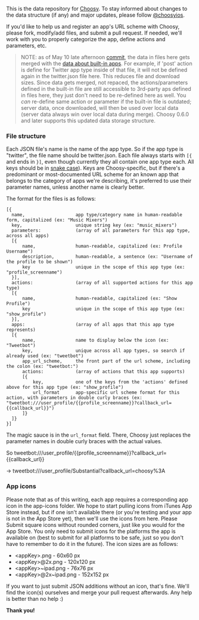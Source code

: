 This is the data repository for [Choosy](https://github.com/substantial/choosy). To stay informed about changes to the data structure (if any) and major updates, please follow [@choosyios](http://www.twitter.com/choosyios).

If you'd like to help us and register an app's URL scheme with Choosy, please fork, modify/add files, and submit a pull request. If needed, we'll work with you to properly categorize the app, define actions and parameters, etc.

> NOTE: as of May 10 late afternoon [commit](https://github.com/substantial/choosy-data/commit/744e0cc52213b0273b4758b6d1a65ef3a81949fc), the data in files here gets merged with the [data about built-in apps](https://github.com/substantial/choosy/blob/master/Choosy/Resources/systemAppTypes.json). For example, if 'post' action is define for Twitter app type inside of that file, it will not be defined again in the twitter.json file here. This reduces file and download sizes. Since data gets merged, not repaced, the actions/parameters defined in the built-in file are still accessible to 3rd-party aps defined in files here, they just don't need to be re-defined here as well. You _can_ re-define same action or parameter if the built-in file is outdated; server data, once downloaded, will then be used over local data (server data always win over local data during merge). Choosy 0.6.0 and later supports this updated data storage structure.

### File structure

Each JSON file's name is the name of the app type. So if the app type is "twitter", the file name should be twitter.json. Each file always starts with `[{` and ends in `}]`, even though currently they all contain one app type each. All keys should be in [snake case](http://en.wikipedia.org/wiki/Snake_case)). Keys are Choosy-specific, but if there's a predominant or most-documented URL scheme for an known app that belongs to the category of apps we're describing, it's preferred to use their parameter names, unless another name is clearly better.

The format for the files is as follows:

``` 
[{
  name,                   app type/category name in human-readable form, capitalized (ex: "Music Mixers")
  key,                    unique string key (ex: "music_mixers")
  parameters:             (array of all parameters for this app type, across all apps)
  [{
      name,               human-readable, capitalized (ex: Profile Username")
      description,        human-readable, a sentence (ex: "Username of the profile to be shown")
      key                 unique in the scope of this app type (ex: "profile_screenname")
  }], 
  actions:                (array of all supported actions for this app type)
  [{
      name,               human-readable, capitalized (ex: "Show Profile")
      key                 unique in the scope of this app type (ex: "show_profile")
  }],
  apps:                   (array of all apps that this app type represents)
  [{
      name,               name to display below the icon (ex: "Tweetbot")
      key,                unique across all app types, so search if already used (ex: "tweetbot")
      app_url_scheme,     the front part of the url scheme, including the colon (ex: "tweetbot:")
      actions:            (array of actions that this app supports)
      [{
          key,            one of the keys from the 'actions' defined above for this app type (ex: "show_profile")
          url_format      app-specific url scheme format for this action, with parameters in double curly braces (ex: "tweetbot:///user_profile/{{profile_screenname}}?callback_url={{callback_url}}")
      ]}
  ]}
}]
```

The magic sauce is in the `url_format` field. There, Choosy just replaces the parameter names in double curly braces with the actual values. 

So tweetbot:///user_profile/{{profile_screenname}}?callback_url={{callback_url}}

-> tweetbot:///user_profile/Substantial?callback_url=choosy%3A

### App icons

Please note that as of this writing, each app requires a corresponding app icon in the app-icons folder. We hope to start pulling icons from iTunes App Store instead, but if one isn't available there (or you're testing and your app is not in the App Store yet), then we'll use the icons from here. Please Submit square icons without rounded corners, just like you would for the App Store. You only need to submit icons for the platforms the app is available on (best to submit for all platforms to be safe, just so you don't have to remember to do it in the future). The icon sizes are as follows:

* \<appKey\>.png - 60x60 px
* \<appKey\>@2x.png - 120x120 px
* \<appKey\>~ipad.png - 76x76 px
* \<appKey\>@2x~ipad.png - 152x152 px

If you want to just submit JSON additions without an icon, that's fine. We'll find the icon(s) ourselves and merge your pull request afterwards. Any help is better than no help :)


**Thank you!**

